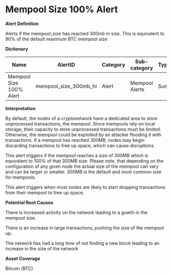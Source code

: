 # Mempool Size 100% Alert

**Alert Definition**

Alerts if the mempool\_size has reached 300mb in size. This is equivalent to 90% of the default maximum BTC mempool size

**Dictionary**

| Name                    | AlertID                  | Category | Sub-category   | Type | Unit  | Interval |
| ----------------------- | ------------------------ | -------- | -------------- | ---- | ----- | -------- |
| Mempool Size 100% Alert | mempool\_size\_300mb\_hi | Alert    | Mempool Alerts | Sum  | bytes | Ad hoc   |

**Interpretation**

By default, the nodes of a cryptonetwork have a dedicated area to store unprocessed transactions, the mempool. Since mempools rely on local storage, their capacity to store unprocessed transactions must be limited. Otherwise, the mempool could be exploited by an attacker flooding it with transactions. If a mempool has reached 300MB, nodes may begin discarding transactions to free up space, which can cause disruptions.

This alert triggers if the mempool reaches a size of 300MB which is equivalent to 100% of that 300MB size. Please note, that depending on the configuration of any given node the actual size of the mempool can vary and can be larger or smaller. 300MB is the default and most common size for mempools.

This alert triggers when most nodes are likely to start dropping transactions from their mempool to free up space.

**Potential Root Causes**

There is increased activity on the network leading to a gowth in the mempool size.

There is an increase in large transactions, pushing the size of the mempool up.

The network has had a long time of not finding a new block leading to an increase in the size of the network

**Asset Coverage**

Bitcoin (BTC)
